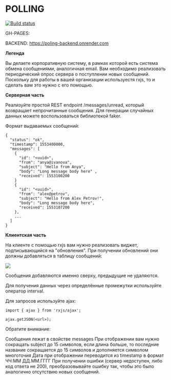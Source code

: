 # POLLING

[![Build status](https://ci.appveyor.com/api/projects/status/7g2wvgi4x0324yjc?svg=true)](https://ci.appveyor.com/project/bugagi67/polling-frontend)

GH-PAGES: 

BACKEND: https://poling-backend.onrender.com

**Легенда**

Вы делаете корпоративную систему, в рамках которой есть система обмена сообщениями, аналогичная email. Вам необходимо реализовать периодический опрос сервера о поступлении новых сообщений. Поскольку для работы в вашей организации используестя rxjs, то и сделать вам это нужно с его помощью.

**Серверная часть**

Реализуйте простой REST endpoint /messages/unread, который возвращает непрочитанные сообщения. Для генерации случайных данных можете воспользоваться библиотекой faker.

Формат выдаваемых сообщений:
```
{
  "status": "ok",
  "timestamp": 1553400000,
  "messages": [
    {
      "id": "<uuid>",
      "from": "anya@ivanova",
      "subject": "Hello from Anya",
      "body": "Long message body here" ,
      "received": 1553108200
    }
    {
      "id": "<uuid>",
      "from": "alex@petrov",
      "subject": "Hello from Alex Petrov!",
      "body": "Long message body here",
      "received": 1553107200
    },
    ...
  ]
}
```
**Клиентская часть**

На клиенте с помощью rxjs вам нужно реализовать виджет, подписывающийся на "обновления". При получении обновлений они должны добавляться в таблицу сообщений:

![](https://github.com/netology-code/ahj-homeworks/raw/video/rxjs/pic/polling.png)

Сообщения добавляются именно сверху, предыдущие не удаляются.

Для получения данных через определённые промежутки используйте оператор interval.

Для запросов используйте ajax:
```
import { ajax } from 'rxjs/ajax';

ajax.getJSON(<url>);
```
Обратите внимание:

Сообщения лежат в свойстве messages
При отображении вам нужно сокращать subject до 15 символов, если длина больше, то последние название сокращается до 15 символов и дополняется символом многоточия
Дата при отображении переводится из timestamp в формат ЧЧ:ММ ДД.ММ.ГГГГ
При получении ошибки (сервер недоступен, либо код ответа не 200), преобразовывайте ошибку так, чтобы это было аналогично отсутствию новых сообщений.